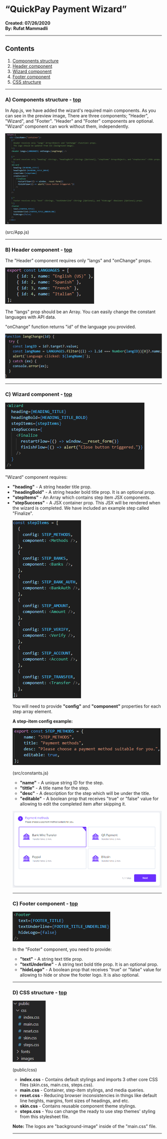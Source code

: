 “QuickPay Payment Wizard”
=========================

**Created: 07/26/2020  
By: Rufat Mammadli**

* * *

Contents
--------

1.  [Components structure](#componentsstructure)
2.  [Header component](#headercomponent)
3.  [Wizard component](#wizardcomponent)
4.  [Footer component](#footercomponent)
5.  [CSS structure](#cssstructure)

* * *

### **A) Components structure** - [top](#componentsstructure)

In App.js, we have added the wizard's required main components. As you can see in the preview image, There are three components; "Header", "Wizard", and "Footer". "Header" and "Footer" components are optional. "Wizard" component can work without them, independently.

[![Component structure](https://github.com/rufat/payframe-masterpay/blob/master/documentation/assets/images/componentstructure.png)](assets/images/componentstructure.png)

(src/App.js)

* * *

### **B) Header component** - [top](#headercomponent)

The "Header" component requires only "langs" and "onChange" props.

![Languages constant](https://github.com/rufat/payframe-masterpay/blob/master/documentation/assets/images/languagesconstants.png)

The "langs" prop should be an Array<Object>. You can easily change the constant languages with API data.

"onChange" function returns "id" of the language you provided.

![Language change function](https://github.com/rufat/payframe-masterpay/blob/master/documentation/assets/images/langchangefunction.png)

* * *

### **C) Wizard component** - [top](#wizardcomponent)

![<Wizard> component JSX](https://github.com/rufat/payframe-masterpay/blob/master/documentation/assets/images/wizardcomponentjsx.png)

"Wizard" component requires:

*   **"heading"** - A string header title prop.
*   **"headingBold"** - A string header bold title prop. It is an optional prop.
*   **"stepItems"** - An Array<Object> which contains step item JSX components.
*   **"stepSuccess"** - A JSX container prop. This JSX will be rendered when the wizard is completed. We have included an example step called "Finalize".

![Step item array](https://github.com/rufat/payframe-masterpay/blob/master/documentation/assets/images/stepitemsarray.png)

You will need to provide **"config"** and **"component"** properties for each step array element.

**A step-item config example:**

![Step item config object](https://github.com/rufat/payframe-masterpay/blob/master/documentation/assets/images/stepconfigobject.png)

(src/constants.js)

*   **"name"** - A unique string ID for the step.
*   **"tittle"** - A title name for the step.
*   **"desc"** - A description for the step which will be under the title.
*   **"editable"** - A boolean prop that receives "true" or "false" value for allowing to edit the completed item after skipping it.

![An example step item](https://github.com/rufat/payframe-masterpay/blob/master/documentation/assets/images/examplestepitem.png)

* * *

### **C) Footer component** - [top](#footercomponent)

![Footer component](https://github.com/rufat/payframe-masterpay/blob/master/documentation/assets/images/footercomponent.png)

In the "Footer" component, you need to provide:

*   **"text"** - A string text title prop.
*   **"textUnderline"** - A string text bold title prop. It is an optional prop.
*   **"hideLogo"** - A boolean prop that receives "true" or "false" value for allowing to hide or show the footer logo. It is also optional.

* * *

### **D) CSS structure** - [top](#cssstructure)

![CSS files](https://github.com/rufat/payframe-masterpay/blob/master/documentation/assets/images/cssfiles.png)

(public/css)

*   **index.css** - Contains default stylings and imports 3 other core CSS files (skin.css, main.css, steps.css).
*   **main.css** - Container, step-item stylings, and media queries.
*   **reset.css** - Reducing browser inconsistencies in things like default line heights, margins, font sizes of headings, and etc.
*   **skin.css** - Contains reusable component theme stylings.
*   **steps.css** - You can change the ready to use step themes' styling from this stylesheet file.

**Note:** The logos are "background-image" inside of the "main.css" file.

* * *
